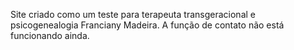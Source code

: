 Site criado como um teste para terapeuta transgeracional e psicogenealogia Franciany Madeira.
A função de contato não está funcionando ainda.
